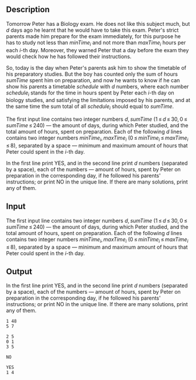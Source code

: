 ## Description

<div><p>Tomorrow Peter has a Biology exam. He does not like this subject much, but <span class="tex-span"><i>d</i></span> days ago he learnt that he would have to take this exam. Peter's strict parents made him prepare for the exam immediately, for this purpose he has to study not less than <span class="tex-span"><i>minTime</i><sub class="lower-index"><i>i</i></sub></span> and not more than <span class="tex-span"><i>maxTime</i><sub class="lower-index"><i>i</i></sub></span> hours per each <span class="tex-span"><i>i</i></span>-th day. Moreover, they warned Peter that a day before the exam they would check how he has followed their instructions.</p><p>So, today is the day when Peter's parents ask him to show the timetable of his preparatory studies. But the boy has counted only the sum of hours <span class="tex-span"><i>sumTime</i></span> spent him on preparation, and now he wants to know if he can show his parents a timetable <span class="tex-span"><i>sсhedule</i></span> with <span class="tex-span"><i>d</i></span> numbers, where each number <span class="tex-span"><i>sсhedule</i><sub class="lower-index"><i>i</i></sub></span> stands for the time in hours spent by Peter each <span class="tex-span"><i>i</i></span>-th day on biology studies, and satisfying the limitations imposed by his parents, and at the same time the sum total of all <span class="tex-span"><i>schedule</i><sub class="lower-index"><i>i</i></sub></span> should equal to <span class="tex-span"><i>sumTime</i></span>.</p></div><div class="input-specification"><p>The first input line contains two integer numbers <span class="tex-span"><i>d</i>, <i>sumTime</i></span> (<span class="tex-span">1 ≤ <i>d</i> ≤ 30, 0 ≤ <i>sumTime</i> ≤ 240</span>) — the amount of days, during which Peter studied, and the total amount of hours, spent on preparation. Each of the following <span class="tex-span"><i>d</i></span> lines contains two integer numbers <span class="tex-span"><i>minTime</i><sub class="lower-index"><i>i</i></sub>, <i>maxTime</i><sub class="lower-index"><i>i</i></sub></span> (<span class="tex-span">0 ≤ <i>minTime</i><sub class="lower-index"><i>i</i></sub> ≤ <i>maxTime</i><sub class="lower-index"><i>i</i></sub> ≤ 8</span>), separated by a space — minimum and maximum amount of hours that Peter could spent in the <span class="tex-span"><i>i</i></span>-th day.</p></div><div class="output-specification"><p>In the first line print <span class="tex-font-style-tt">YES</span>, and in the second line print <span class="tex-span"><i>d</i></span> numbers (separated by a space), each of the numbers — amount of hours, spent by Peter on preparation in the corresponding day, if he followed his parents' instructions; or print <span class="tex-font-style-tt">NO</span> in the unique line. If there are many solutions, print any of them.</p></div>

## Input

<p>The first input line contains two integer numbers <span class="tex-span"><i>d</i>, <i>sumTime</i></span> (<span class="tex-span">1 ≤ <i>d</i> ≤ 30, 0 ≤ <i>sumTime</i> ≤ 240</span>) — the amount of days, during which Peter studied, and the total amount of hours, spent on preparation. Each of the following <span class="tex-span"><i>d</i></span> lines contains two integer numbers <span class="tex-span"><i>minTime</i><sub class="lower-index"><i>i</i></sub>, <i>maxTime</i><sub class="lower-index"><i>i</i></sub></span> (<span class="tex-span">0 ≤ <i>minTime</i><sub class="lower-index"><i>i</i></sub> ≤ <i>maxTime</i><sub class="lower-index"><i>i</i></sub> ≤ 8</span>), separated by a space — minimum and maximum amount of hours that Peter could spent in the <span class="tex-span"><i>i</i></span>-th day.</p>

## Output

<p>In the first line print <span class="tex-font-style-tt">YES</span>, and in the second line print <span class="tex-span"><i>d</i></span> numbers (separated by a space), each of the numbers — amount of hours, spent by Peter on preparation in the corresponding day, if he followed his parents' instructions; or print <span class="tex-font-style-tt">NO</span> in the unique line. If there are many solutions, print any of them.</p>





```input1
1 48
5 7

```




```input2
2 5
0 1
3 5

```




```output1
NO

```




```output2
YES
1 4
```


